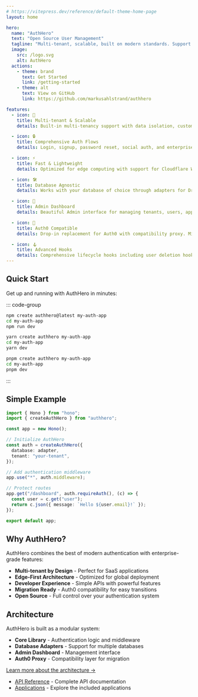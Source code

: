 ```yaml
---
# https://vitepress.dev/reference/default-theme-home-page
layout: home

hero:
  name: "AuthHero"
  text: "Open Source User Management"
  tagline: "Multi-tenant, scalable, built on modern standards. Support for any JavaScript runtime."
  image:
    src: /logo.svg
    alt: AuthHero
  actions:
    - theme: brand
      text: Get Started
      link: /getting-started
    - theme: alt
      text: View on GitHub
      link: https://github.com/markusahlstrand/authhero

features:
  - icon: 🚀
    title: Multi-tenant & Scalable
    details: Built-in multi-tenancy support with data isolation, custom branding, and domain management for each tenant.

  - icon: 🔒
    title: Comprehensive Auth Flows
    details: Login, signup, password reset, social auth, and enterprise connections. Everything you need for modern authentication.

  - icon: ⚡
    title: Fast & Lightweight
    details: Optimized for edge computing with support for Cloudflare Workers, Vercel Edge, and traditional Node.js environments.

  - icon: 🛠️
    title: Database Agnostic
    details: Works with your database of choice through adapters for Drizzle, Kysely, and direct SQL connections.

  - icon: 🎨
    title: Admin Dashboard
    details: Beautiful Admin interface for managing tenants, users, applications, and authentication settings.

  - icon: 🔌
    title: Auth0 Compatible
    details: Drop-in replacement for Auth0 with compatibility proxy. Migrate existing applications with minimal changes.

  - icon: 🪝
    title: Advanced Hooks
    details: Comprehensive lifecycle hooks including user deletion hooks (not available in Auth0). Full control over authentication flows.
---
```


## Quick Start

Get up and running with AuthHero in minutes:

::: code-group

```bash [npm]
npm create authhero@latest my-auth-app
cd my-auth-app
npm run dev
```

```bash [yarn]
yarn create authhero my-auth-app
cd my-auth-app
yarn dev
```

```bash [pnpm]
pnpm create authhero my-auth-app
cd my-auth-app
pnpm dev
```

:::

## Simple Example

```typescript
import { Hono } from "hono";
import { createAuthHero } from "authhero";

const app = new Hono();

// Initialize AuthHero
const auth = createAuthHero({
  database: adapter,
  tenant: "your-tenant",
});

// Add authentication middleware
app.use("*", auth.middleware);

// Protect routes
app.get("/dashboard", auth.requireAuth(), (c) => {
  const user = c.get("user");
  return c.json({ message: `Hello ${user.email}!` });
});

export default app;
```

## Why AuthHero?

AuthHero combines the best of modern authentication with enterprise-grade features:

- **Multi-tenant by Design** - Perfect for SaaS applications
- **Edge-First Architecture** - Optimized for global deployment
- **Developer Experience** - Simple APIs with powerful features
- **Migration Ready** - Auth0 compatibility for easy transitions
- **Open Source** - Full control over your authentication system

## Architecture

AuthHero is built as a modular system:

- **Core Library** - Authentication logic and middleware
- **Database Adapters** - Support for multiple databases
- **Admin Dashboard** - Management interface
- **Auth0 Proxy** - Compatibility layer for migration

[Learn more about the architecture →](./architecture.md)

- [API Reference](./api/overview.md) - Complete API documentation
- [Applications](./apps/react-admin/) - Explore the included applications
